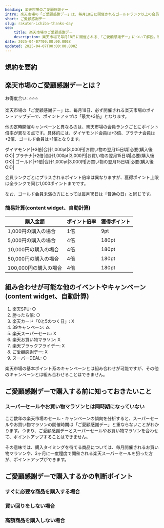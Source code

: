 ```yaml
---
heading: 楽天市場のご愛顧感謝デー
intro: 楽天市場の「ご愛顧感謝デー」は、毎月18日に開催されるゴールドランク以上の会員向けポイントアップ・キャンペーンデーです。ゴールド会員以上であれば最大+3倍ポイントになるため、お買い物マラソンほどではないですが、非常にお得なキャンペーンです。
short: ご愛顧感謝デー   
slug: rakuten-ichiba-thanks-day
seo:
    title: 楽天市場のご愛顧感謝デー
    description: 楽天市場で毎月18日に開催される、「ご愛顧感謝デー」について解説。特典内容やお得度合い、他のキャンペーンとの違いなど。
date: 2025-04-07T00:00:00.000Z
updated: 2025-04-07T00:00:00.000Z
---
```


## 規約を要約

## 楽天市場のご愛顧感謝デーとは？

お得度合い: ⭐️⭐️⭐️

楽天市場の「ご愛顧感謝デー」は、毎月18日、必ず開催される楽天市場のポイントアップデーで、ポイントアップは「最大+3倍」となります。

他の定時開催キャンペーンと異なるのは、楽天市場の会員ランクごとにポイント倍率が異なる点です。具体的には、ダイヤモンド会員は+3倍、プラチナ会員は+2倍、ゴールド会員は+1倍となります。

ダイヤモンド|+3倍|合計1,000pt|3,000円|お買い物の翌月15日頃|必要(購入後OK)|
プラチナ|+2倍|合計1,000pt|3,000円|お買い物の翌月15日頃|必要(購入後OK)|
ゴールド|+1倍|合計1,000pt|3,000円|お買い物の翌月15日頃|必要(購入後OK)|

会員ランクごとにプラスされるポイント倍率は異なりますが、獲得ポイント上限は全ランクで同じ1,000ポイントまでです。

なお、ゴールド会員未満の方にとっては毎月18日は「普通の日」と同じです。

### 簡易計算(content widget、自動計算)

|購入金額|ポイント倍率|獲得ポイント|
|---|---|---|
1,000円の購入の場合|1倍|9pt|
5,000円の購入の場合|4倍|180pt|
10,000円の購入の場合|4倍|180pt|
50,000円の購入の場合|4倍|180pt|
100,000円の購入の場合|4倍|180pt|

## 組み合わせが可能な他のイベントやキャンペーン(content widget、自動計算)

1. 楽天SPU: ○
1. 勝ったら倍: ○
1. 楽天カード「0と5のつく日」: X
1. 39キャンペーン: △
1. 楽天スーパーセール: X
1. 楽天お買い物マラソン: X
1. 楽天ブラックフライデー: X
1. ご愛顧感謝デー: X
1. スーパーDEAL: ○

楽天市場の基本ポイント系のキャンペーンとは組み合わせが可能ですが、その他のキャンペーンとは組み合わせることはできません。

## ご愛顧感謝デーで購入する前に知っておきたいこと

### スーパーセールやお買い物マラソンとは同時期になっていない

ここ数年の楽天市場のセール・キャンペーンの傾向を分析すると、スーパーセールやお買い物マラソンの開催時期は「ご愛顧感謝デー」と重ならないことがわかります。つまり、ご愛顧感謝デーとスーパーセールやお買い物マラソンを合わせて、ポイントアップすることはできません。

その意味では、購入タイミングを待てる商品については、毎月開催されるお買い物マラソンや、3ヶ月に一度程度で開催される楽天スーパーセールを狙った方が、ポイントアップができます。

## ご愛顧感謝デーで購入するかの判断ポイント

### すぐに必要な商品を購入する場合

### 買い回りをしない場合

### 高額商品を購入しない場合





